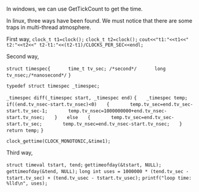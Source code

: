 In windows, we can use GetTickCount to get the time.

In linux, three ways have been found. We must notice that there are some traps in multi-thread atmosphere.

First way,
`clock_t t1=clock();`
`clock_t t2=clock();`
`cout<<"t1:"<<t1<<" t2:"<<t2<<" t2-t1:"<<(t2-t1)/CLOCKS_PER_SEC<<endl;`

Second way,

`struct timespec{`
`      time_t tv_sec; /*second*/`
`      long tv_nsec;/*nanosecond*/`
`}`

`typedef struct timespec _timespec;`

`_timespec diff(_timespec start, _timespec end)`
`{`
`	_timespec temp;`
`	if((end.tv_nsec-start.tv_nsec)<0)`
`	{`
`		temp.tv_sec=end.tv_sec-start.tv_sec-1;`
`		temp.tv_nsec=1000000000+end.tv_nsec-start.tv_nsec;`
`	}`
`	else`
`	{`
`		temp.tv_sec=end.tv_sec-start.tv_sec;`
`		temp.tv_nsec=end.tv_nsec-start.tv_nsec;`
`	}`
`	return temp;`
`}`

`clock_gettime(CLOCK_MONOTONIC,&time1);`

Third way,

`struct timeval tstart, tend;`
`gettimeofday(&tstart, NULL);`
`gettimeofday(&tend, NULL);`
`long int uses = 1000000 * (tend.tv_sec - tstart.tv_sec) + (tend.tv_usec - tstart.tv_usec);`
`printf("loop time: %lld\n", uses); `

